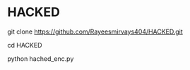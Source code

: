 # HACKED

git clone https://github.com/Rayeesmirvays404/HACKED.git

cd HACKED

python hached_enc.py
